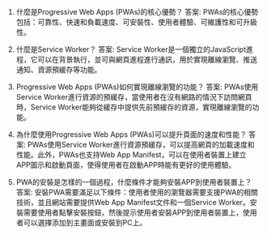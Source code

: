 

1. 什麼是Progressive Web Apps (PWAs)的核心優勢？ 
答案: PWAs的核心優勢包括：可靠性、快速和負載速度、可安裝性、使用者體驗、可維護性和可升級性。

2. 什麼是Service Worker？ 
答案: Service Worker是一個獨立的JavaScript進程，它可以在背景執行，並可與網頁進程進行通訊，用於實現離線瀏覽、推送通知、資源預緩存等功能。

3. Progressive Web Apps (PWAs)如何實現離線瀏覽的功能？ 
答案: PWAs使用Service Worker進行資源的預緩存，當使用者在沒有網路的情況下訪問網頁時，Service Worker能夠從緩存中提供先前預緩存的資源，實現離線瀏覽的功能。

4. 為什麼使用Progressive Web Apps (PWAs)可以提升頁面的速度和性能？ 
答案: PWAs使用Service Worker進行資源預緩存，可以提高網頁的加載速度和性能。此外，PWAs也支持Web App Manifest，可以在使用者裝置上建立APP圖示和啟動頁面，使得使用者在啟動APP時能有更好的使用體驗。

5. PWA的安裝是怎樣的一個過程，什麼條件才能夠安裝APP到使用者裝置上？ 
答案: 安裝PWA需要滿足以下條件：使用者使用的瀏覽器需要支援PWA的相關技術，並且網站需要提供Web App Manifest文件和一個Service Worker。安裝需要使用者點擊安裝按鈕，然後提示使用者安裝APP到使用者裝置上，使用者可以選擇添加到主畫面或安裝到PC上。